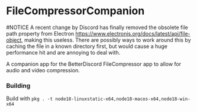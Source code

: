 # FileCompressorCompanion

#NOTICE
A recent change by Discord has finally removed the obsolete file path property from Electron https://www.electronjs.org/docs/latest/api/file-object, making this useless. There are possibly ways to work around this by caching the file in a known directory first, but would cause a huge performance hit and are annoying to deal with.

A companion app for the BetterDiscord FileCompressor app to allow for audio and video compression.

### Building

Build with `pkg . -t node18-linuxstatic-x64,node18-macos-x64,node18-win-x64`
